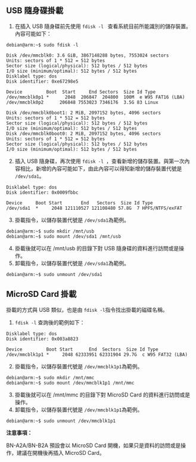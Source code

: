 ## USB 隨身碟掛載

1. 在插入 USB 隨身碟前先使用 ```fdisk -l ``` 查看系統目前所能識別的儲存裝置。內容可能如下：
```
debian@arm:~$ sudo fdisk -l

Disk /dev/mmcblk0: 3.6 GiB, 3867148288 bytes, 7553024 sectors
Units: sectors of 1 * 512 = 512 bytes
Sector size (logical/physical): 512 bytes / 512 bytes
I/O size (minimum/optimal): 512 bytes / 512 bytes
Disklabel type: dos
Disk identifier: 0xe67298e5

Device         Boot  Start     End Sectors  Size Id Type
/dev/mmcblk0p1 *      2048  206847  204800  100M  e W95 FAT16 (LBA)
/dev/mmcblk0p2      206848 7553023 7346176  3.5G 83 Linux

Disk /dev/mmcblk0boot1: 2 MiB, 2097152 bytes, 4096 sectors
Units: sectors of 1 * 512 = 512 bytes
Sector size (logical/physical): 512 bytes / 512 bytes
I/O size (minimum/optimal): 512 bytes / 512 bytes
Disk /dev/mmcblk0boot0: 2 MiB, 2097152 bytes, 4096 sectors
Units: sectors of 1 * 512 = 512 bytes
Sector size (logical/physical): 512 bytes / 512 bytes
I/O size (minimum/optimal): 512 bytes / 512 bytes
```
2. 插入 USB 隨身碟，再次使用 ```fdisk -l ```，查看新增的儲存裝置。與第一次內容相比，新增的內容可能如下，由此內容可以得知新增的儲存裝置代號是 ```/dev/sda1```。
```
Disklabel type: dos
Disk identifier: 0x0009fbbc

Device     Boot Start       End   Sectors  Size Id Type
/dev/sda1  *     2048 121110527 121108480 57.8G  7 HPFS/NTFS/exFAT

```
3. 掛載指令，以儲存裝置代號是 ```/dev/sda1```為範例。
```
debian@arm:~$ sudo mkdir /mnt/usb
debian@arm:~$ sudo mount /dev/sda1 /mnt/usb 
```
4. 掛載後就可以在 /mnt/usb 的目錄下對 USB 隨身碟的資料進行訪問或是操作。
5. 卸載指令，以儲存裝置代號是 ```/dev/sda1```為範例。
```
debian@arm:~$ sudo unmount /dev/sda1 
```

## MicroSD Card 掛載

掛載的方式與 USB 類似，也是由 ```fdisk -l```指令找出掛載的磁碟名稱。

1. ```fdisk -l``` 查詢後的範例如下：
```
Disklabel type: dos
Disk identifier: 0x003a8823

Device         Boot Start      End  Sectors  Size Id Type
/dev/mmcblk1p1 *     2048 62333951 62331904 29.7G  c W95 FAT32 (LBA)
```
2. 掛載指令，以儲存裝置代號是 ```/dev/mmcblk1p1```為範例。
```
debian@arm:~$ sudo mkdir /mnt/mmc
debian@arm:~$ sudo mount /dev/mmcblk1p1 /mnt/mmc 
```
3. 掛載後就可以在 /mnt/mmc 的目錄下對 MicroSD Card 的資料進行訪問或是操作。
4. 卸載指令，以儲存裝置代號是 ```/dev/mmcblk1p1```為範例。
```
debian@arm:~$ sudo unmount /dev/mmcblk1p1 
```

**注意事項：**

BN-A2A/BN-B2A 預設會以 MicroSD Card 開機，如果只是資料的訪問或是操作，建議在開機後再插入 MicroSD Card。
 